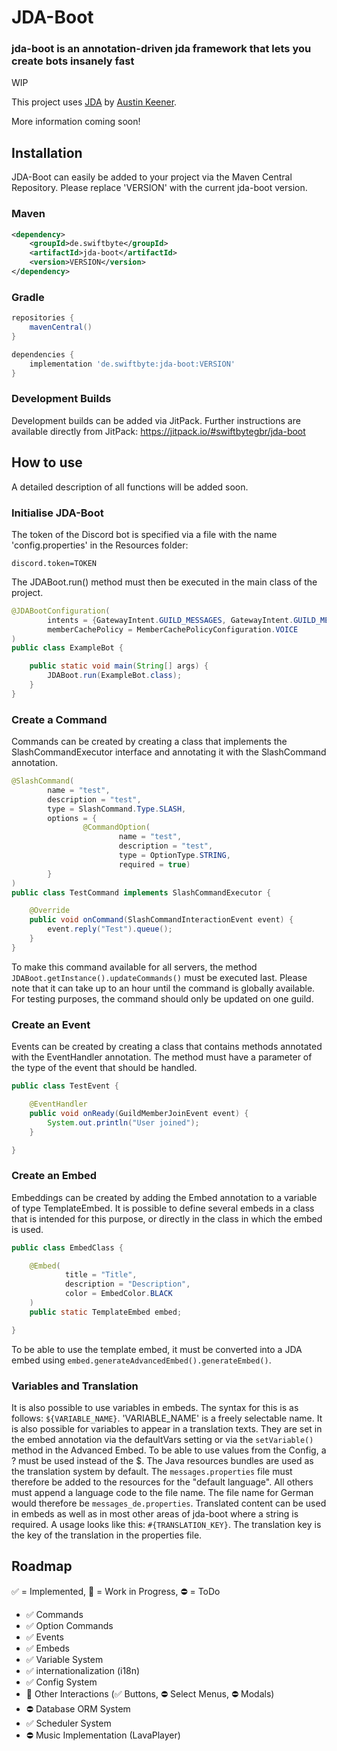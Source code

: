 # JDA-Boot

### jda-boot is an annotation-driven jda framework that lets you create bots insanely fast

WIP

This project uses [JDA](https://github.com/DV8FromTheWorld/JDA) by [Austin Keener](https://github.com/DV8FromTheWorld/).

More information coming soon!

## Installation
JDA-Boot can easily be added to your project via the Maven Central Repository. Please replace 'VERSION' with the current jda-boot version.

### Maven
```xml
<dependency>
    <groupId>de.swiftbyte</groupId>
    <artifactId>jda-boot</artifactId>
    <version>VERSION</version>
</dependency>
```

### Gradle
```groovy
repositories {
    mavenCentral()
}

dependencies {
    implementation 'de.swiftbyte:jda-boot:VERSION'
}
```

### Development Builds
Development builds can be added via JitPack. Further instructions are available directly from JitPack: https://jitpack.io/#swiftbytegbr/jda-boot

## How to use
A detailed description of all functions will be added soon.

### Initialise JDA-Boot
The token of the Discord bot is specified via a file with the name 'config.properties' in the Resources folder:

```properties
discord.token=TOKEN
```
The JDABoot.run() method must then be executed in the main class of the project.
```java
@JDABootConfiguration(
        intents = {GatewayIntent.GUILD_MESSAGES, GatewayIntent.GUILD_MESSAGE_REACTIONS},
        memberCachePolicy = MemberCachePolicyConfiguration.VOICE
)
public class ExampleBot {

    public static void main(String[] args) {
        JDABoot.run(ExampleBot.class);
    }
}
```

### Create a Command
Commands can be created by creating a class that implements the SlashCommandExecutor interface and annotating it with the SlashCommand annotation.
```java
@SlashCommand(
        name = "test",
        description = "test",
        type = SlashCommand.Type.SLASH,
        options = {
                @CommandOption(
                        name = "test",
                        description = "test",
                        type = OptionType.STRING,
                        required = true)
        }
)
public class TestCommand implements SlashCommandExecutor {

    @Override
    public void onCommand(SlashCommandInteractionEvent event) {
        event.reply("Test").queue();
    }
}
```
To make this command available for all servers, the method `JDABoot.getInstance().updateCommands()` must be executed last. Please note that it can take up to an hour until the command is globally available. For testing purposes, the command should only be updated on one guild.

### Create an Event
Events can be created by creating a class that contains methods annotated with the EventHandler annotation. The method must have a parameter of the type of the event that should be handled.
```java
public class TestEvent {

    @EventHandler
    public void onReady(GuildMemberJoinEvent event) {
        System.out.println("User joined");
    }

}
```

### Create an Embed
Embeddings can be created by adding the Embed annotation to a variable of type TemplateEmbed. It is possible to define several embeds in a class that is intended for this purpose, or directly in the class in which the embed is used.
```java
public class EmbedClass {

    @Embed(
            title = "Title",
            description = "Description",
            color = EmbedColor.BLACK
    )
    public static TemplateEmbed embed;

}
```
To be able to use the template embed, it must be converted into a JDA embed using `embed.generateAdvancedEmbed().generateEmbed()`.

### Variables and Translation
It is also possible to use variables in embeds. The syntax for this is as follows: `${VARIABLE_NAME}`. 'VARIABLE_NAME' is a freely selectable name. It is also possible for variables to appear in a translation texts. They are set in the embed annotation via the defaultVars setting or via the `setVariable()` method in the Advanced Embed. To be able to use values from the Config, a ? must be used instead of the $. The Java resources bundles are used as the translation system by default. The `messages.properties` file must therefore be added to the resources for the "default language". All others must append a language code to the file name. The file name for German would therefore be `messages_de.properties`. Translated content can be used in embeds as well as in most other areas of jda-boot where a string is required. A usage looks like this: `#{TRANSLATION_KEY}`. The translation key is the key of the translation in the properties file.

## Roadmap

✅ = Implemented, 🚧 = Work in Progress, ⛔ = ToDo

- ✅ Commands
- ✅ Option Commands
- ✅ Events
- ✅ Embeds
- ✅ Variable System
- ✅ internationalization (i18n)
- ✅ Config System
- 🚧 Other Interactions (✅ Buttons, ⛔ Select Menus, ⛔ Modals)
- ⛔ Database ORM System
- ✅ Scheduler System
- ⛔ Music Implementation (LavaPlayer)


